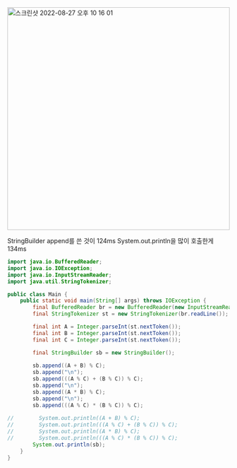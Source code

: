 <img width="504" alt="스크린샷 2022-08-27 오후 10 16 01" src="https://user-images.githubusercontent.com/82895809/187031931-b98025c3-3528-466b-90d2-70ce73aa0e38.png">

StringBuilder append를 쓴 것이 124ms
System.out.println을 많이 호출한게 134ms
```java
import java.io.BufferedReader;
import java.io.IOException;
import java.io.InputStreamReader;
import java.util.StringTokenizer;

public class Main {
    public static void main(String[] args) throws IOException {
        final BufferedReader br = new BufferedReader(new InputStreamReader(System.in));
        final StringTokenizer st = new StringTokenizer(br.readLine());

        final int A = Integer.parseInt(st.nextToken());
        final int B = Integer.parseInt(st.nextToken());
        final int C = Integer.parseInt(st.nextToken());

        final StringBuilder sb = new StringBuilder();
        
        sb.append((A + B) % C);
        sb.append("\n");
        sb.append(((A % C) + (B % C)) % C);
        sb.append("\n");
        sb.append((A * B) % C);
        sb.append("\n");
        sb.append(((A % C) * (B % C)) % C);
        
//        System.out.println((A + B) % C);
//        System.out.println(((A % C) + (B % C)) % C);
//        System.out.println((A * B) % C);
//        System.out.println(((A % C) * (B % C)) % C);
        System.out.println(sb);
    }
}

```
